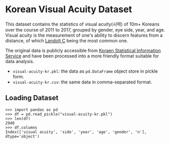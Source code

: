 # Korean Visual Acuity Dataset #

This dataset contains the statistics of visual acuity(시력) of 10m+ Koreans over the course of 2011 to 2017, grouped by gender, eye side, year, and age. Visual acuity is the measurement of one's ability to discern features from a distance, of which [Landolt C](https://en.wikipedia.org/wiki/Landolt_C) being the most common one.

The original data is publicly accessible from [Koraen Statistical Information Service](http://kosis.kr) and have been processed into a more friendly format suitable for data analysis.

* `visual-acuity-kr.pkl`: the data as `pd.DataFrame` object store in pickle form.
* `visual-acuity-kr.csv`: the same data in comma-separated format.

## Loading Dataset ##

```
>>> import pandas as pd
>>> df = pd.read_pickle("visual-acuity-kr.pkl")
>>> len(df)
2940
>>> df.columns
Index(['visual acuity', 'side', 'year', 'age', 'gender', 'n'], dtype='object')
```

